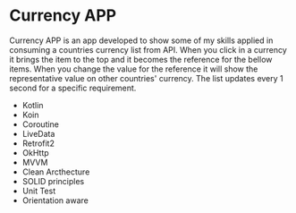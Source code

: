 # Currency APP
Currency APP is an app developed to show some of my skills applied in consuming a countries currency list from API. When you click in a currency it brings the item to the top and it becomes the reference for the bellow items. When you change the value for the reference it will show the representative value on other countries' currency. The list updates every 1 second for a specific requirement.

* Kotlin
* Koin
* Coroutine
* LiveData
* Retrofit2
* OkHttp
* MVVM
* Clean Arcthecture
* SOLID principles
* Unit Test
* Orientation aware